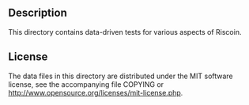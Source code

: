 Description
------------

This directory contains data-driven tests for various aspects of Riscoin.

License
--------

The data files in this directory are distributed under the MIT software
license, see the accompanying file COPYING or
http://www.opensource.org/licenses/mit-license.php.

